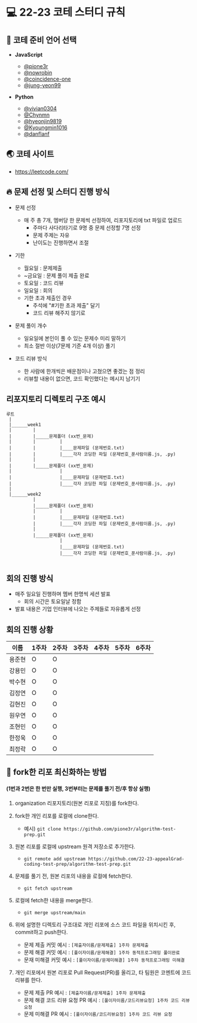 # 💻 22-23 코테 스터디 규칙

## 💬 코테 준비 언어 선택
- **JavaScript**
  - [@pione3r](https://github.com/pione3r)
  - [@nowrobin](https://github.com/nowrobin)
  - [@coincidence-one](https://github.com/coincidence-one)
  - [@jung-yeon99](https://github.com/jung-yeon99)

- **Python**
  - [@vivian0304](https://github.com/vivian0304)
  - [@Chynmn](https://github.com/Chynmn)
  - [@hyeonjin9819](https://github.com/hyeonjin9819)
  - [@Kyoungmin1016](https://github.com/Kyoungmin1016)
  - [@danflanf](https://github.com/danflanf)
  
## 🌏 코테 사이트
- https://leetcode.com/

## 🔥 문제 선정 및 스터디 진행 방식
* 문제 선정
  * 매 주 총 7개, 멤버당 한 문제씩 선정하여, 리포지토리에 txt 파일로 업로드
    * 주마다 사다리타기로 9명 중 문제 선정할 7명 선정
    * 문제 주제는 자유
    * 난이도는 진행하면서 조절
  
* 기한
  * 월요일 : 문제제출
  * ~금요일 : 문제 풀이 제출 완료
  * 토요일 : 코드 리뷰
  * 일요일 : 회의
  * 기한 초과 제출인 경우
    * 주석에 "#기한 초과 제출" 달기
    * 코드 리뷰 해주지 않기로
* 문제 풀이 개수
  * 일요일에 본인이 풀 수 있는 문제수 미리 말하기
  * 최소 절반 이상(7문제 기준 4개 이상) 풀기
* 코드 리뷰 방식
  * 한 사람에 한개씩은 배운점이나 고쳤으면 좋겠는 점 정리
  * 리뷰할 내용이 없으면, 코드 확인했다는 메시지 남기기
   
## 리포지토리 디렉토리 구조 예시
  ```
  루트
   |
   |______week1
   |        |
   |        |_____문제폴더 (xx번_문제)
   |        |         |
   |        |         |____문제파일 (문제번호.txt)
   |        |         |____각자 코딩한 파일 (문제번호_푼사람이름.js, .py)
   |        |
   |        |_____문제폴더 (xx번_문제)
   |                  |
   |                  |____문제파일 (문제번호.txt)
   |                  |____각자 코딩한 파일 (문제번호_푼사람이름.js, .py)
   |                  
   |______week2
            |
            |_____문제폴더 (xx번_문제)
            |         |
            |         |____문제파일 (문제번호.txt)
            |         |____각자 코딩한 파일 (문제번호_푼사람이름.js, .py)
            |
            |_____문제폴더 (xx번_문제)
                      |
                      |____문제파일 (문제번호.txt)
                      |____각자 코딩한 파일 (문제번호_푼사람이름.js, .py)
                      

  ```

## 회의 진행 방식
* 매주 일요일 진행하며 멤버 한명씩 세션 발표
  * 회의 시간은 토요일날 정함
* 발표 내용은 기업 인터뷰에 나오는 주제들로 자유롭게 선정

## 회의 진행 상황
이름 | 1주차 | 2주차 | 3주차 | 4주차 | 5주차 | 6주차
----|-------|-------|------|-------|-------|------
용준현 | O | O |
강용민 | O | O |
박수현 | O | O |
김정연 | O | O |
김현진 | O | O |
원우연 | O | O |
조현민 | O | O |
한정욱 | O | O |
최정락 | O | O |



  
## 🌱 fork한 리포 최신화하는 방법
#### (1번과 2번은 한 번만 실행, 3번부터는 문제를 풀기 전/후 항상 실행)
1. organization 리포지토리(원본 리포로 지칭)를 fork한다.

2. fork한 개인 리포를 로컬에 clone한다.
   - 예시) ```git clone https://github.com/pione3r/algorithm-test-prep.git```
  
3. 원본 리포를 로컬에 upstream 원격 저장소로 추가한다.
   - ```git remote add upstream https://github.com/22-23-appealGrad-coding-test-prep/algorithm-test-prep.git```
  
4. 문제를 풀기 전, 원본 리포의 내용을 로컬에 fetch한다.
   - ```git fetch upstream```
 
5. 로컬에 fetch한 내용을 merge한다.
   - ```git merge upstream/main```
 
6. 위에 설명한 디렉토리 구조대로 개인 리포에 소스 코드 파일을 위치시킨 후, commit하고 push한다.
   - 문제 제출 커밋 예시 : ```[제출자이름/문제제출] 1주차 문제제출```
   - 문제 해결 커밋 예시 : ```[풀이자이름/문제해결] 1주차 동적프로그래밍 풀이완료```  
   - 문재 미해결 커밋 예시 : ```[풀이자이름/문제미해결] 1주차 동적프로그래밍 미해결```
 
7. 개인 리포에서 원본 리포로 Pull Request(PR)를 올리고, 타 팀원은 코멘트에 코드 리뷰를 한다.
   - 문제 제출 PR 예시 : ```[제출자이름/문제제출] 1주차 문제제출```
   - 문제 해결 코드 리뷰 요청 PR 예시 : ```[풀이자이름/코드리뷰요청] 1주차 코드 리뷰 요청```
   - 문제 미해결 PR 예시 : ```[풀이자이름/코드리뷰요청] 1주차 코드 리뷰 요청```
  
  

 
